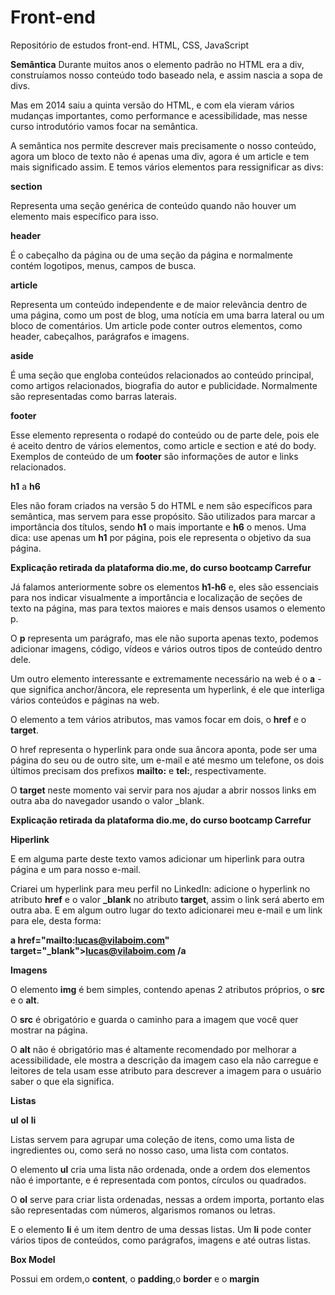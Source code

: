 # Front-end
Repositório de estudos front-end. HTML, CSS, JavaScript

**Semântica**
Durante muitos anos o elemento padrão no HTML era a div, construíamos nosso conteúdo todo baseado nela, e assim nascia a sopa de divs.

Mas em 2014 saiu a quinta versão do HTML, e com ela vieram vários mudanças importantes, como performance e acessibilidade, mas nesse curso introdutório vamos focar na semântica.

A semântica nos permite descrever mais precisamente o nosso conteúdo, agora um bloco de texto não é apenas uma div, agora é um article e tem mais significado assim. E temos vários elementos para ressignificar as divs:

**section**

Representa uma seção genérica de conteúdo quando não houver um elemento mais específico para isso.

**header**

É o cabeçalho da página ou de uma seção da página e normalmente contém logotipos, menus, campos de busca.

**article**

Representa um conteúdo independente e de maior relevância dentro de uma página, como um post de blog, uma notícia em uma barra lateral ou um bloco de comentários. Um article pode conter outros elementos, como header, cabeçalhos, parágrafos e imagens.

**aside**

É uma seção que engloba conteúdos relacionados ao conteúdo principal, como artigos relacionados, biografia do autor e publicidade. Normalmente são representadas como barras laterais.

**footer**

Esse elemento representa o rodapé do conteúdo ou de parte dele, pois ele é aceito dentro de vários elementos, como article e section e até do body. Exemplos de conteúdo de um **footer** são informações de autor e links relacionados.

**h1** a **h6**

Eles não foram criados na versão 5 do HTML e nem são específicos para semântica, mas servem para esse propósito. São utilizados para marcar a importância dos títulos, sendo **h1** o mais importante e **h6** o menos. Uma dica: use apenas um **h1** por página, pois ele representa o objetivo da sua página.
 
**Explicação retirada da plataforma dio.me, do curso bootcamp Carrefur**
 
Já falamos anteriormente sobre os elementos **h1-h6** e, eles são essenciais para nos indicar visualmente a importância e localização de seções de texto na página, mas para textos maiores e mais densos usamos o elemento p.

O **p** representa um parágrafo, mas ele não suporta apenas texto, podemos adicionar imagens, código, vídeos e vários outros tipos de conteúdo dentro dele.

Um outro elemento interessante e extremamente necessário na web é o **a** - que significa anchor/âncora, ele representa um hyperlink, é ele que interliga vários conteúdos e páginas na web.

O elemento a tem vários atributos, mas vamos focar em dois, o **href** e o **target**.

O href representa o hyperlink para onde sua âncora aponta, pode ser uma página do seu ou de outro site, um e-mail e até mesmo um telefone, os dois últimos precisam dos prefixos **mailto:** e **tel:**, respectivamente.

O **target** neste momento vai servir para nos ajudar a abrir nossos links em outra aba do navegador usando o valor _blank.

**Explicação retirada da plataforma dio.me, do curso bootcamp Carrefur**

**Hiperlink**

E em alguma parte deste texto vamos adicionar um hiperlink para outra página e um para nosso e-mail.

Criarei um hyperlink para meu perfil no LinkedIn: adicione o hyperlink no atributo **href** e o valor **_blank** no atributo **target**, assim o link será aberto em outra aba. E em algum outro lugar do texto adicionarei meu e-mail e um link para ele, desta forma:

**a href="mailto:lucas@vilaboim.com" target="_blank">lucas@vilaboim.com /a**

**Imagens**

O elemento **img** é bem simples, contendo apenas 2 atributos próprios, o **src** e o **alt**.

O **src** é obrigatório e guarda o caminho para a imagem que você quer mostrar na página.

O **alt** não é obrigatório mas é altamente recomendado por melhorar a acessibilidade, ele mostra a descrição da imagem caso ela não carregue e leitores de tela usam esse atributo para descrever a imagem para o usuário saber o que ela significa.

**Listas**

**ul** **ol** **li**

Listas servem para agrupar uma coleção de itens, como uma lista de ingredientes ou, como será no nosso caso, uma lista com contatos.

O elemento **ul** cria uma lista não ordenada, onde a ordem dos elementos não é importante, e é representada com pontos, círculos ou quadrados.

O **ol** serve para criar lista ordenadas, nessas a ordem importa, portanto elas são representadas com números, algarismos romanos ou letras.

E o elemento **li** é um item dentro de uma dessas listas. Um **li** pode conter vários tipos de conteúdos, como parágrafos, imagens e até outras listas.

**Box Model**

Possui em ordem,o **content**, o **padding**,o **border** e o **margin**
